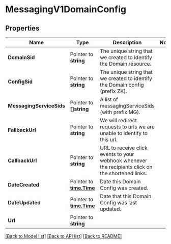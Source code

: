 # MessagingV1DomainConfig

## Properties

Name | Type | Description | Notes
------------ | ------------- | ------------- | -------------
**DomainSid** | Pointer to **string** | The unique string that we created to identify the Domain resource. |
**ConfigSid** | Pointer to **string** | The unique string that we created to identify the Domain config (prefix ZK). |
**MessagingServiceSids** | Pointer to **[]string** | A list of messagingServiceSids (with prefix MG). |
**FallbackUrl** | Pointer to **string** | We will redirect requests to urls we are unable to identify to this url. |
**CallbackUrl** | Pointer to **string** | URL to receive click events to your webhook whenever the recipients click on the shortened links. |
**DateCreated** | Pointer to [**time.Time**](time.Time.md) | Date this Domain Config was created. |
**DateUpdated** | Pointer to [**time.Time**](time.Time.md) | Date that this Domain Config was last updated. |
**Url** | Pointer to **string** |  |

[[Back to Model list]](../README.md#documentation-for-models) [[Back to API list]](../README.md#documentation-for-api-endpoints) [[Back to README]](../README.md)


